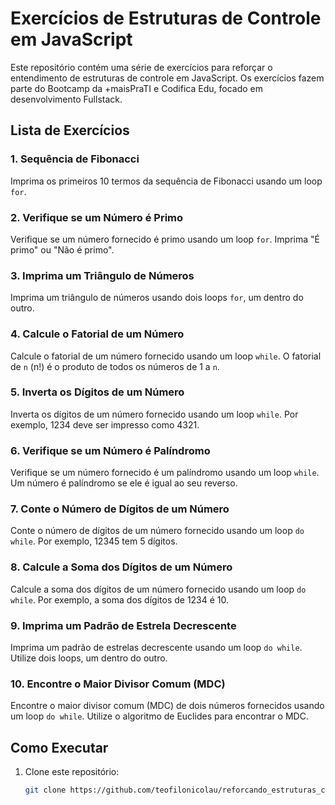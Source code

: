 # Exercícios de Estruturas de Controle em JavaScript

Este repositório contém uma série de exercícios para reforçar o entendimento de estruturas de controle em JavaScript. Os exercícios fazem parte do Bootcamp da +maisPraTI e Codifica Edu, focado em desenvolvimento Fullstack.

## Lista de Exercícios

### 1. Sequência de Fibonacci
Imprima os primeiros 10 termos da sequência de Fibonacci usando um loop `for`.

### 2. Verifique se um Número é Primo
Verifique se um número fornecido é primo usando um loop `for`. Imprima "É primo" ou "Não é primo".

### 3. Imprima um Triângulo de Números
Imprima um triângulo de números usando dois loops `for`, um dentro do outro.

### 4. Calcule o Fatorial de um Número
Calcule o fatorial de um número fornecido usando um loop `while`. O fatorial de `n` (n!) é o produto de todos os números de 1 a `n`.

### 5. Inverta os Dígitos de um Número
Inverta os dígitos de um número fornecido usando um loop `while`. Por exemplo, 1234 deve ser impresso como 4321.

### 6. Verifique se um Número é Palíndromo
Verifique se um número fornecido é um palíndromo usando um loop `while`. Um número é palíndromo se ele é igual ao seu reverso.

### 7. Conte o Número de Dígitos de um Número
Conte o número de dígitos de um número fornecido usando um loop `do while`. Por exemplo, 12345 tem 5 dígitos.

### 8. Calcule a Soma dos Dígitos de um Número
Calcule a soma dos dígitos de um número fornecido usando um loop `do while`. Por exemplo, a soma dos dígitos de 1234 é 10.

### 9. Imprima um Padrão de Estrela Decrescente
Imprima um padrão de estrelas decrescente usando um loop `do while`. Utilize dois loops, um dentro do outro.

### 10. Encontre o Maior Divisor Comum (MDC)
Encontre o maior divisor comum (MDC) de dois números fornecidos usando um loop `do while`. Utilize o algoritmo de Euclides para encontrar o MDC.

## Como Executar

1. Clone este repositório:
   ```bash
   git clone https://github.com/teofilonicolau/reforcando_estruturas_controle.git
